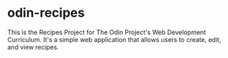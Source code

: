 # odin-recipes

This is the Recipes Project for The Odin Project's Web Development Curriculum. 
It's a simple web application that allows users to create, edit, and view recipes.